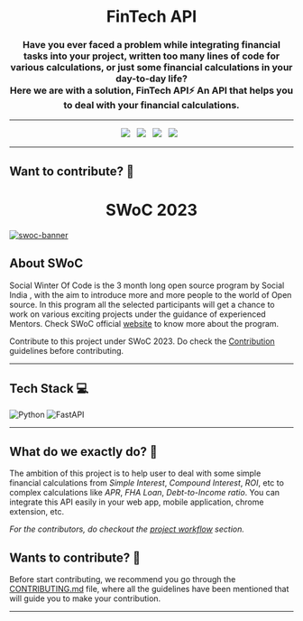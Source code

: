 <h1 align=center> FinTech API </h1>

<h3 align=center> Have you ever faced a problem while integrating financial tasks into your project, written too many lines of code for various calculations, or just some financial calculations in your day-to-day life?<br>Here we are with a solution, <b>FinTech API</b>⚡ An API that helps you to deal with your financial calculations.</h3>

----


<p align="center">
  <a href="https://github.com/Clueless-Community/fintech-api/issues"><img src="https://img.shields.io/github/issues/Clueless-Community/fintech-api.svg?style=for-the-badge&logo=appveyor" /></a>&nbsp;&nbsp;
  <a href="https://github.com/Clueless-Community/fintech-api/fork"><img src="https://img.shields.io/github/forks/Clueless-Community/fintech-api.svg?style=for-the-badge&logo=appveyor" /></a>&nbsp;&nbsp;
  <a href="#"><img src="https://img.shields.io/github/stars/Clueless-Community/fintech-api.svg?style=for-the-badge&logo=appveyor" /></a>&nbsp;&nbsp;
  <a href="https://github.com/Clueless-Community/fintech-api/blob/master/LICENSE"><img src="https://img.shields.io/github/license/Clueless-Community/fintech-api.svg?style=for-the-badge&logo=appveyor" /></a>&nbsp;&nbsp;
</p>

---

## Want to contribute? 🎯


<h1 align='center'>SWoC 2023</h1>

[![swoc-banner](https://www.linkpicture.com/q/swoc_banner.jpg)](https://www.linkpicture.com/view.php?img=LPic63b83f84ef97a1940128285)



## About SWoC 
Social Winter Of Code is the 3 month long open source program by Social India , with the aim to introduce more and more people to the world of Open source. In this program all the selected participants will get a chance to work on various exciting projects under the guidance of experienced Mentors. Check SWoC official [website](https://swoc.getsocialnow.co/) to know more about the program.


Contribute to this project under SWoC 2023.
Do check the [Contribution](https://github.com/Clueless-Community/fintech-api/blob/main/CONTRIBUTING.md) guidelines before contributing.

---

## Tech Stack 💻

  ![Python](https://img.shields.io/badge/python-3670A0?style=for-the-badge&logo=python&logoColor=ffdd54)
  ![FastAPI](https://img.shields.io/badge/FastAPI-005571?style=for-the-badge&logo=fastapi)

---



## What do we exactly do? 🤔
The ambition of this project is to help user to deal with some simple financial calculations from *Simple Interest*, *Compound Interest*, *ROI*, etc to complex calculations like *APR*, *FHA Loan*, *Debt-to-Income ratio*. You can integrate this API easily in your web app, mobile application, chrome extension, etc.

*For the contributors, do checkout the [project workflow](https://github.com/Clueless-Community/fintech-api/blob/main/CONTRIBUTING.md#project-worflow) section.*  

## Wants to contribute? 👀
Before start contributing, we recommend you go through the [CONTRIBUTING.md](https://github.com/Clueless-Community/fintech-api/blob/main/CONTRIBUTING.md) file, where all the guidelines have been mentioned that will guide you to make your contribution.

---

